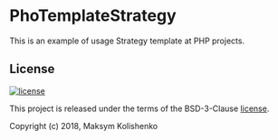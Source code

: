 PhoTemplateStrategy
===============

This is an example of usage Strategy template at PHP projects. 



License
-------

[![license](https://img.shields.io/github/license/greeflas/default-project.svg)](LICENSE)

This project is released under the terms of the BSD-3-Clause [license](LICENSE).

Copyright (c) 2018, Maksym Kolishenko
